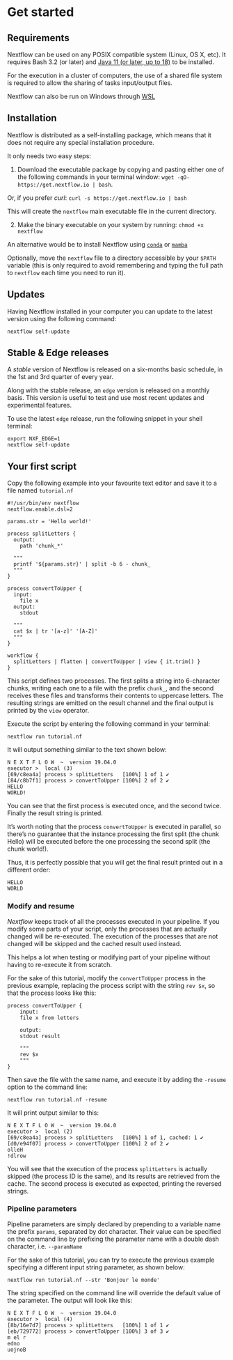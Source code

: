 # Get started

## Requirements

Nextflow can be used on any POSIX compatible system (Linux, OS X, etc). It requires Bash 3.2 (or later) and [Java 11 (or later, up to 18)](https://www.oracle.com/java/technologies/downloads/) to be installed.

For the execution in a cluster of computers, the use of a shared file system is required to allow the sharing of tasks input/output files.

Nextflow can also be run on Windows through [WSL](https://en.wikipedia.org/wiki/Windows_Subsystem_for_Linux)

## Installation

Nextflow is distributed as a self-installing package, which means that it does not require any special installation procedure.

It only needs two easy steps:

1. Download the executable package by copying and pasting either one of the following commands in your terminal window: `wget -qO- https://get.nextflow.io | bash`.

Or, if you prefer *curl*: `curl -s https://get.nextflow.io | bash`

This will create the `nextflow` main executable file in the current directory.

2. Make the binary executable on your system by running: `chmod +x nextflow`

An alternative would be to install Nextflow using [`conda`](https://anaconda.org/bioconda/nextflow) or [`mamba`](https://gist.github.com/ckandoth/982ce140b4dd9d6bf72a780c05a549a3)

Optionally, move the `nextflow` file to a directory accessible by your `$PATH` variable (this is only required to avoid remembering and typing the full path to `nextflow` each time you need to run it).

## Updates

Having Nextflow installed in your computer you can update to the latest version using the following command:

`nextflow self-update`

## Stable & Edge releases

A *stable* version of Nextflow is released on a six-months basic schedule, in the 1st and 3rd quarter of every year.

Along with the stable release, an `edge` version is released on a monthly basis. This version is useful to test and use most recent updates and experimental features.

To use the latest `edge` release, run the following snippet in your shell terminal:

```
export NXF_EDGE=1
nextflow self-update
```

## Your first script

Copy the following example into your favourite text editor and save it to a file named `tutorial.nf`

```
#!/usr/bin/env nextflow
nextflow.enable.dsl=2

params.str = 'Hello world!'

process splitLetters {
  output:
    path 'chunk_*'

  """
  printf '${params.str}' | split -b 6 - chunk_
  """
}

process convertToUpper {
  input:
    file x
  output:
    stdout

  """
  cat $x | tr '[a-z]' '[A-Z]'
  """
}

workflow {
  splitLetters | flatten | convertToUpper | view { it.trim() }
}
```

This script defines two processes. The first splits a string into 6-character chunks, writing each one to a file with the prefix `chunk_`, and the second receives these files and transforms their contents to uppercase letters. The resulting strings are emitted on the result channel and the final output is printed by the `view` operator.

Execute the script by entering the following command in your terminal:

```
nextflow run tutorial.nf
```

It will output something similar to the text shown below:

```
N E X T F L O W  ~  version 19.04.0
executor >  local (3)
[69/c8ea4a] process > splitLetters   [100%] 1 of 1 ✔
[84/c8b7f1] process > convertToUpper [100%] 2 of 2 ✔
HELLO
WORLD!
```
You can see that the first process is executed once, and the second twice. Finally the result string is printed.

It’s worth noting that the process `convertToUpper` is executed in parallel, so there’s no guarantee that the instance processing the first split (the chunk Hello) will be executed before the one processing the second split (the chunk world!).

Thus, it is perfectly possible that you will get the final result printed out in a different order:

```
HELLO
WORLD
```

### Modify and resume

*Nextflow* keeps track of all the processes executed in your pipeline. If you modify some parts of your script, only the processes that are actually changed will be re-executed. The execution of the processes that are not changed will be skipped and the cached result used instead.

This helps a lot when testing or modifying part of your pipeline without having to re-execute it from scratch.

For the sake of this tutorial, modify the `convertToUpper` process in the previous example, replacing the process script with the string `rev $x`, so that the process looks like this:

```
process convertToUpper {
    input:
    file x from letters

    output:
    stdout result

    """
    rev $x
    """
}
```

Then save the file with the same name, and execute it by adding the `-resume` option to the command line:

```
nextflow run tutorial.nf -resume
```

It will print output similar to this:

```
N E X T F L O W  ~  version 19.04.0
executor >  local (2)
[69/c8ea4a] process > splitLetters   [100%] 1 of 1, cached: 1 ✔
[d0/e94f07] process > convertToUpper [100%] 2 of 2 ✔
olleH
!dlrow
```

You will see that the execution of the process `splitLetters` is actually skipped (the process ID is the same), and its results are retrieved from the cache. The second process is executed as expected, printing the reversed strings.

### Pipeline parameters

Pipeline parameters are simply declared by prepending to a variable name the prefix `params`, separated by dot character. Their value can be specified on the command line by prefixing the parameter name with a double dash character, i.e. `--paramName`

For the sake of this tutorial, you can try to execute the previous example specifying a different input string parameter, as shown below:

```
nextflow run tutorial.nf --str 'Bonjour le monde'
```
The string specified on the command line will override the default value of the parameter. The output will look like this:

```
N E X T F L O W  ~  version 19.04.0
executor >  local (4)
[8b/16e7d7] process > splitLetters   [100%] 1 of 1 ✔
[eb/729772] process > convertToUpper [100%] 3 of 3 ✔
m el r
edno
uojnoB
```
